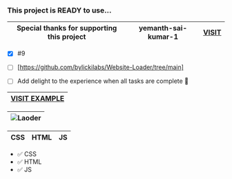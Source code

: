 ### This project is READY to use...

| Special thanks for supporting this project | yemanth-sai-kumar-1 | [VISIT](https://github.com/yemanth-sai-kumar-1)|
|---|---|---|

- [x] #9
- [ ] [https://github.com/bylickilabs/Website-Loader/tree/main]
- [ ] Add delight to the experience when all tasks are complete :tada:


|[VISIT EXAMPLE](https://bylickilabs.github.io/example.github.io/)|
|---|

|![Laoder](https://github.com/bylickilabs/Website-Loader/assets/109308073/3330aa36-2adc-4ab2-b810-1e3068f23f0b)|
|---|


| CSS | HTML | JS |
|---|---|---|

- ✅ CSS
- ✅ HTML
- ✅ JS

